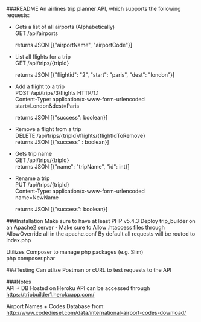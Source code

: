 ###README
An airlines trip planner API, which supports the following requests:  
  - Gets a list of all airports (Alphabetically)  
    GET /api/airports
      
    returns JSON [{"airportName", "airportCode"}]  
  
  - List all flights for a trip  
      GET /api/trips/{tripId}
  
      returns JSON [{"flightid": "2", "start": "paris", "dest": "london"}]  
  
  - Add a flight to a trip  
      POST /api/trips/3/flights HTTP/1.1  
      Content-Type:   application/x-www-form-urlencoded  
      start=London&dest=Paris  
        
      returns JSON [{"success": boolean}]  
  
  - Remove a flight from a trip  
      DELETE /api/trips/{tripId}/flights/{flightIdToRemove}  
      returns JSON [{"success" : boolean}]  
  
  - Gets trip name  
      GET /api/trips/{tripId}  
      returns JSON [{"name": "tripName", "id": int}]  
  
  - Rename a trip  
      PUT /api/trips/{tripId}  
      Content-Type:   application/x-www-form-urlencoded  
      name=NewName  
      
    returns JSON [{"success": boolean}]  
  
###Installation
  Make sure to have at least PHP v5.4.3
  Deploy trip_builder on an Apache2 server
    - Make sure to Allow .htaccess files through AllowOverride all in the apache.conf
  By default all requests will be routed to index.php

  Utilizes Composer to manage php packages (e.g. Slim)  
    php composer.phar  

###Testing
  Can utlize Postman or cURL to test requests to the API

###Notes  
API + DB Hosted on Heroku
API can be accessed through https://tripbuilder1.herokuapp.com/

Airport Names + Codes Database from:
http://www.codediesel.com/data/international-airport-codes-download/
